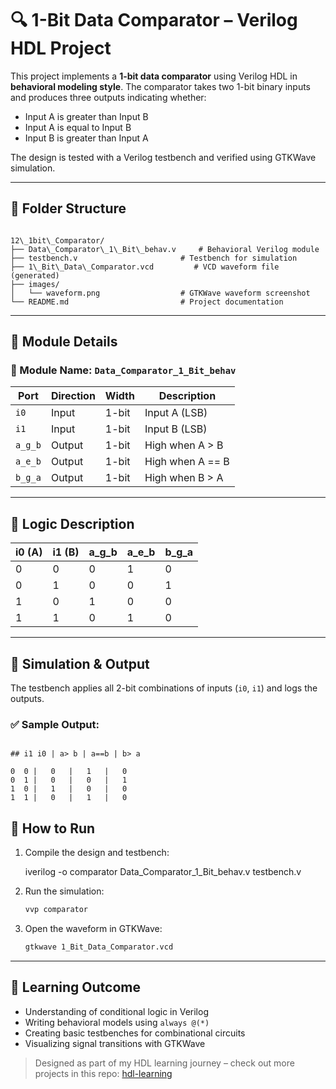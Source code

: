 
# 🔍 1-Bit Data Comparator – Verilog HDL Project

This project implements a **1-bit data comparator** using Verilog HDL in **behavioral modeling style**. The comparator takes two 1-bit binary inputs and produces three outputs indicating whether:

- Input A is greater than Input B
- Input A is equal to Input B
- Input B is greater than Input A

The design is tested with a Verilog testbench and verified using GTKWave simulation.

---

## 📁 Folder Structure

```

12\_1bit\_Comparator/
├── Data\_Comparator\_1\_Bit\_behav.v     # Behavioral Verilog module
├── testbench.v                       # Testbench for simulation
├── 1\_Bit\_Data\_Comparator.vcd         # VCD waveform file (generated)
├── images/
│   └── waveform.png                  # GTKWave waveform screenshot
└── README.md                         # Project documentation

```

---

## 🔧 Module Details

### 📌 Module Name: `Data_Comparator_1_Bit_behav`

| Port       | Direction | Width | Description                 |
|------------|-----------|-------|-----------------------------|
| `i0`       | Input     | 1-bit | Input A (LSB)               |
| `i1`       | Input     | 1-bit | Input B (LSB)               |
| `a_g_b`    | Output    | 1-bit | High when A > B             |
| `a_e_b`    | Output    | 1-bit | High when A == B            |
| `b_g_a`    | Output    | 1-bit | High when B > A             |

---

## 📜 Logic Description

| i0 (A) | i1 (B) | a_g_b | a_e_b | b_g_a |
|--------|--------|--------|--------|--------|
|   0    |   0    |   0    |   1    |   0    |
|   0    |   1    |   0    |   0    |   1    |
|   1    |   0    |   1    |   0    |   0    |
|   1    |   1    |   0    |   1    |   0    |

---

## 🧪 Simulation & Output

The testbench applies all 2-bit combinations of inputs (`i0`, `i1`) and logs the outputs.

### ✅ Sample Output:
```

## i1 i0 | a> b | a==b | b> a

0  0 |   0   |   1   |   0
0  1 |   0   |   0   |   1
1  0 |   1   |   0   |   0
1  1 |   0   |   1   |   0

````


## 🚀 How to Run

1. Compile the design and testbench:
   
   iverilog -o comparator Data_Comparator_1_Bit_behav.v testbench.v


2. Run the simulation:

   ```bash
   vvp comparator
   ```

3. Open the waveform in GTKWave:

   ```bash
   gtkwave 1_Bit_Data_Comparator.vcd
   ```

---

## 🧠 Learning Outcome

* Understanding of conditional logic in Verilog
* Writing behavioral models using `always @(*)`
* Creating basic testbenches for combinational circuits
* Visualizing signal transitions with GTKWave

> Designed as part of my HDL learning journey – check out more projects in this repo: [hdl-learning](https://github.com/hodarmeet/hdl-learning)


